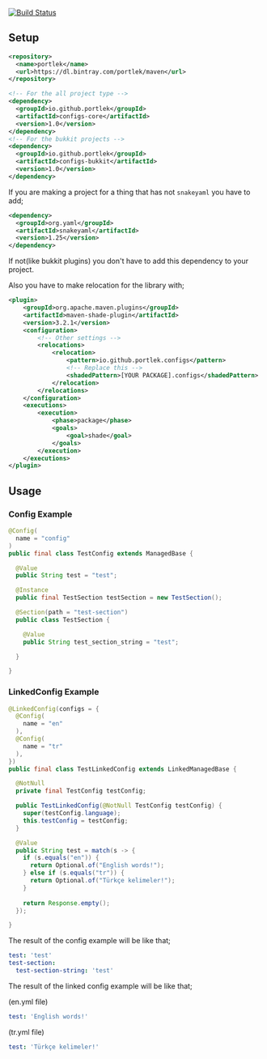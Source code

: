 [![Build Status](https://travis-ci.com/portlek/configs.svg?branch=master)](https://travis-ci.com/portlek/configs)
## Setup

```xml
<repository>
  <name>portlek</name>
  <url>https://dl.bintray.com/portlek/maven</url>
</repository>

<!-- For the all project type -->
<dependency>
  <groupId>io.github.portlek</groupId>
  <artifactId>configs-core</artifactId>
  <version>1.0</version>
</dependency>
<!-- For the bukkit projects -->
<dependency>
  <groupId>io.github.portlek</groupId>
  <artifactId>configs-bukkit</artifactId>
  <version>1.0</version>
</dependency>
```

If you are making a project for a thing that has not `snakeyaml` you have to add;

```xml
<dependency>
  <groupId>org.yaml</groupId>
  <artifactId>snakeyaml</artifactId>
  <version>1.25</version>
</dependency>
```

If not(like bukkit plugins) you don't have to add this dependency to your project.

Also you have to make relocation for the library with;

```xml
<plugin>
    <groupId>org.apache.maven.plugins</groupId>
    <artifactId>maven-shade-plugin</artifactId>
    <version>3.2.1</version>
    <configuration>
        <!-- Other settings -->
        <relocations>
            <relocation>
                <pattern>io.github.portlek.configs</pattern>
                <!-- Replace this -->
                <shadedPattern>[YOUR PACKAGE].configs</shadedPattern>
            </relocation>
        </relocations>
    </configuration>
    <executions>
        <execution>
            <phase>package</phase>
            <goals>
                <goal>shade</goal>
            </goals>
        </execution>
    </executions>
</plugin>
```

## Usage

### Config Example

```java
@Config(
  name = "config"
)
public final class TestConfig extends ManagedBase {

  @Value
  public String test = "test";

  @Instance
  public final TestSection testSection = new TestSection();

  @Section(path = "test-section")
  public class TestSection {

    @Value
    public String test_section_string = "test";

  }

}
```

### LinkedConfig Example

```java
@LinkedConfig(configs = {
  @Config(
    name = "en"
  ),
  @Config(
    name = "tr"
  ),
})
public final class TestLinkedConfig extends LinkedManagedBase {

  @NotNull
  private final TestConfig testConfig;

  public TestLinkedConfig(@NotNull TestConfig testConfig) {
    super(testConfig.language);
    this.testConfig = testConfig;
  }

  @Value
  public String test = match(s -> {
    if (s.equals("en")) {
      return Optional.of("English words!");
    } else if (s.equals("tr")) {
      return Optional.of("Türkçe kelimeler!");
    }
    
    return Response.empty();
  });

}
```

The result of the config example will be like that;

```yml
test: 'test'
test-section:
  test-section-string: 'test'
```

The result of the linked config example will be like that;

(en.yml file)
```yml
test: 'English words!'
```
(tr.yml file)
```yml
test: 'Türkçe kelimeler!'
```
